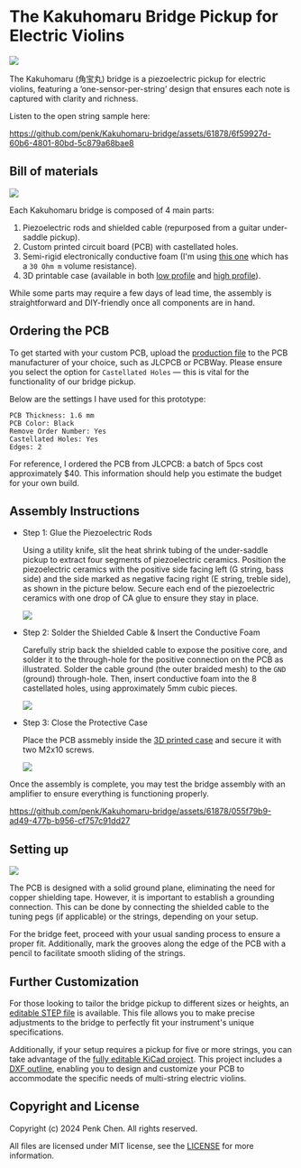 # The Kakuhomaru Bridge Pickup for Electric Violins 

![](images/kakuhomaru-logo.jpg)

The Kakuhomaru (角宝丸) bridge is a piezoelectric pickup for electric violins, featuring a ‘one-sensor-per-string’ design that ensures each note is captured with clarity and richness.

Listen to the open string sample here:

https://github.com/penk/Kakuhomaru-bridge/assets/61878/6f59927d-60b6-4801-80bd-5c879a68bae8

## Bill of materials  

![](./images/kakuhomaru-BOM.jpg)

Each Kakuhomaru bridge is composed of 4 main parts:

1. Piezoelectric rods and shielded cable (repurposed from a guitar under-saddle pickup).
2. Custom printed circuit board (PCB) with castellated holes.
3. Semi-rigid electronically conductive foam (I'm using [this one](https://www.distrelec.de/en/conductive-foam-305x305x6mm-rnd-rnd-600-00067/p/30130228) which has a `30 Ohm m` volume resistance).
4. 3D printable case (available in both [low profile](./case/kakuhomaru-case-lowp.stl) and [high profile](./case/kakuhomaru-case-highp.stl)). 

While some parts may require a few days of lead time, the assembly is straightforward and DIY-friendly once all components are in hand.

## Ordering the PCB

To get started with your custom PCB, upload the [production file](./production/kakuhomaru-bridge-gerbers.zip) to the PCB manufacturer of your choice, such as JLCPCB or PCBWay. Please ensure you select the option for `Castellated Holes` — this is vital for the functionality of our bridge pickup.

Below are the settings I have used for this prototype: 

```
PCB Thickness: 1.6 mm 
PCB Color: Black
Remove Order Number: Yes
Castellated Holes: Yes
Edges: 2
```

For reference, I ordered the PCB from JLCPCB: a batch of 5pcs cost approximately $40. This information should help you estimate the budget for your own build.

## Assembly Instructions 

- Step 1: Glue the Piezoelectric Rods

    Using a utility knife, slit the heat shrink tubing of the under-saddle pickup to extract four segments of piezoelectric ceramics. Position the piezoelectric ceramics with the positive side facing left (G string, bass side) and the side marked as negative facing right (E string, treble side), as shown in the picture below. Secure each end of the piezoelectric ceramics with one drop of CA glue to ensure they stay in place.

    ![](./images/kakuhomaru-step-1.jpg)

- Step 2: Solder the Shielded Cable & Insert the Conductive Foam

    Carefully strip back the shielded cable to expose the positive core, and solder it to the through-hole for the positive connection on the PCB as illustrated. Solder the cable ground (the outer braided mesh) to the `GND` (ground) through-hole. Then, insert conductive foam into the 8 castellated holes, using approximately 5mm cubic pieces.

    ![](./images/kakuhomaru-step-2.jpg)

- Step 3: Close the Protective Case  

    Place the PCB assmebly inside the [3D printed case](./case/) and secure it with two M2x10 screws. 

    ![](./images/kakuhomaru-step-3.jpg)

Once the assembly is complete, you may test the bridge assembly with an amplifier to ensure everything is functioning properly.

https://github.com/penk/Kakuhomaru-bridge/assets/61878/055f79b9-ad49-477b-b956-cf757c91dd27

## Setting up 

![](./images/kakuhomaru-setup.jpg)

The PCB is designed with a solid ground plane, eliminating the need for copper shielding tape. However, it is important to establish a grounding connection. This can be done by connecting the shielded cable to the tuning pegs (if applicable) or the strings, depending on your setup.

For the bridge feet, proceed with your usual sanding process to ensure a proper fit. Additionally, mark the grooves along the edge of the PCB with a pencil to facilitate smooth sliding of the strings.

## Further Customization

For those looking to tailor the bridge pickup to different sizes or heights, an [editable STEP file](./case/kakuhomaru-case.step) is available. This file allows you to make precise adjustments to the bridge to perfectly fit your instrument's unique specifications.

Additionally, if your setup requires a pickup for five or more strings, you can take advantage of the [fully editable KiCad project](./kicad). This project includes a [DXF outline](./case/kakuhomaru-PCB-outline.dxf), enabling you to design and customize your PCB to accommodate the specific needs of multi-string electric violins.

## Copyright and License
Copyright (c) 2024 Penk Chen. All rights reserved.

All files are licensed under MIT license, see the [LICENSE](LICENSE) for more information.

